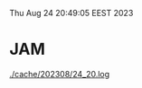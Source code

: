 Thu Aug 24 20:49:05 EEST 2023
# JAM
<a href='./cache/202308/24_20.log'>./cache/202308/24_20.log</a>
